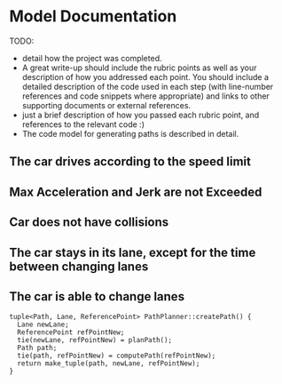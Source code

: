 # Model Documentation

TODO:
- detail how the project was completed.
- A great write-up should include the rubric points as well as your description of how you addressed each point. You should include a detailed description of the code used in each step (with line-number references and code snippets where appropriate) and links to other supporting documents or external references.
- just a brief description of how you passed each rubric point, and references to the relevant code :)
- The code model for generating paths is described in detail.

## The car drives according to the speed limit

## Max Acceleration and Jerk are not Exceeded

## Car does not have collisions

## The car stays in its lane, except for the time between changing lanes

## The car is able to change lanes

```
tuple<Path, Lane, ReferencePoint> PathPlanner::createPath() {
  Lane newLane;
  ReferencePoint refPointNew;
  tie(newLane, refPointNew) = planPath();
  Path path;
  tie(path, refPointNew) = computePath(refPointNew);
  return make_tuple(path, newLane, refPointNew);
}
```
